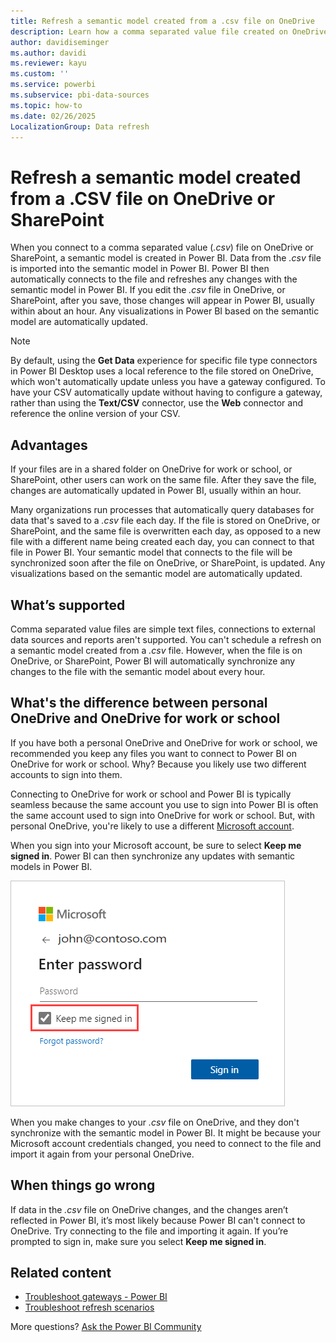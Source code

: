 ```yaml
---
title: Refresh a semantic model created from a .csv file on OneDrive
description: Learn how a comma separated value file created on OneDrive or SharePoint is refreshed after you connect it to Power BI.
author: davidiseminger
ms.author: davidi
ms.reviewer: kayu
ms.custom: ''
ms.service: powerbi
ms.subservice: pbi-data-sources
ms.topic: how-to
ms.date: 02/26/2025
LocalizationGroup: Data refresh
---
```

# Refresh a semantic model created from a .CSV file on OneDrive or SharePoint

When you connect to a comma separated value (*.csv*) file on OneDrive or SharePoint, a semantic model is created in Power BI. Data from the *.csv* file is imported into the semantic model in Power BI. Power BI then automatically connects to the file and refreshes any changes with the semantic model in Power BI. If you edit the *.csv* file in OneDrive, or SharePoint, after you save, those changes will appear in Power BI, usually within about an hour. Any visualizations in Power BI based on the semantic model are automatically updated.

> [!NOTE]
> By default, using the **Get Data** experience for specific file type connectors in Power BI Desktop uses a local reference to the file stored on OneDrive, which won't automatically update unless you have a gateway configured. To have your CSV automatically update without having to configure a gateway, rather than using the **Text/CSV** connector, use the **Web** connector and reference the online version of your CSV. 

## Advantages

If your files are in a shared folder on OneDrive for work or school, or SharePoint, other users can work on the same file. After they save the file, changes are automatically updated in Power BI, usually within an hour.

Many organizations run processes that automatically query databases for data that's saved to a *.csv* file each day. If the file is stored on OneDrive, or SharePoint, and the same file is overwritten each day, as opposed to a new file with a different name being created each day, you can connect to that file in Power BI. Your semantic model that connects to the file will be synchronized soon after the file on OneDrive, or SharePoint, is updated. Any visualizations based on the semantic model are automatically updated.

## What’s supported

Comma separated value files are simple text files, connections to external data sources and reports aren't supported. You can't schedule a refresh on a semantic model created from a *.csv* file. However, when the file is on OneDrive, or SharePoint, Power BI will automatically synchronize any changes to the file with the semantic model about every hour.

## What's the difference between personal OneDrive and OneDrive for work or school

If you have both a personal OneDrive and OneDrive for work or school, we recommended you keep any files you want to connect to Power BI on OneDrive for work or school. Why? Because you likely use two different accounts to sign into them.

Connecting to OneDrive for work or school and Power BI is typically seamless because the same account you use to sign into Power BI is often the same account used to sign into OneDrive for work or school. But, with personal OneDrive, you're likely to use a different [Microsoft account](https://account.microsoft.com).

When you sign into your Microsoft account, be sure to select **Keep me signed in**. Power BI can then synchronize any updates with semantic models in Power BI.

![Screenshot of the Microsoft sign-in dialog with keep me signed in highlighted.](media/refresh-csv-file-onedrive/refresh_signin_keepmesignedin.png)

When you make changes to your *.csv* file on OneDrive, and they don't synchronize with the semantic model in Power BI. It might be because your Microsoft account credentials changed, you need to connect to the file and import it again from your personal OneDrive.

## When things go wrong

If data in the *.csv* file on OneDrive changes, and the changes aren’t reflected in Power BI, it’s most likely because Power BI can't connect to OneDrive. Try connecting to the file and importing it again. If you’re prompted to sign in, make sure you select **Keep me signed in**.

## Related content

* [Troubleshoot gateways - Power BI](service-gateway-onprem-tshoot.md)
* [Troubleshoot refresh scenarios](refresh-troubleshooting-refresh-scenarios.md)

More questions? [Ask the Power BI Community](https://community.powerbi.com/)

